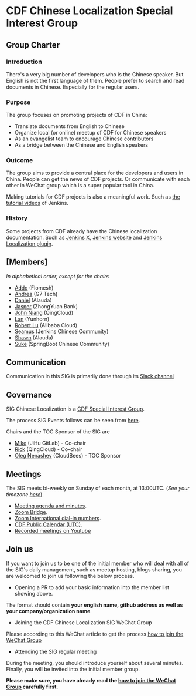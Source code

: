 # CDF Chinese Localization Special Interest Group

## Group Charter

### Introduction

There's a very big number of developers who is the Chinese speaker. But English is not the first language of them. People prefer to search and read documents in Chinese. Especially for the regular users.

### Purpose

The group focuses on promoting projects of CDF in China:
- Translate documents from English to Chinese
- Organize local (or online) meetup of CDF for Chinese speakers
- As an evangelist team to encourage Chinese contributors
- As a bridge between the Chinese and English speakers

### Outcome

The group aims to provide a central place for the developers and users in China. People can get the news of CDF projects. Or communicate with each other in WeChat group which is a super popular tool in China.

Making tutorials for CDF projects is also a meaningful work. Such as [the tutorial videos](https://www.bilibili.com/video/BV1fp4y1r7Dd) of Jenkins.

### History

Some projects from CDF already have the Chinese localization documentation. Such as [Jenkins X](https://github.com/jenkins-x/jx-docs/tree/main/content/zh), [Jenkins website](https://github.com/jenkins-infra/cn.jenkins.io) and [Jenkins Localization plugin](https://github.com/jenkinsci/localization-zh-cn-plugin).

## [Members]

*In alphabetical order, except for the chairs*
* [Addo](https://github.com/addozhang) (Flomesh)
* [Andrea](https://github.com/andreafy) (G7 Tech)
* [Daniel](https://github.com/danielfbm) (Alauda)
* [Jasper](https://github.com/yuezhuangshi) (ZhongYuan Bank)
* [John Niang](https://github.com/JohnNiang) (QingCloud)
* [Lan](https://github.com/liangyuanpeng) (Yunhorn)
* [Robert Lu](https://github.com/robberphex) (Alibaba Cloud)
* [Seamus](https://github.com/yJunS) (Jenkins Chinese Community)
* [Shawn](https://github.com/chengjingtao) (Alauda)
* [Suke](https://github.com/wangsrGit119) (SpringBoot Chinese Community)

## Communication

Communication in this SIG is primarily done through its [Slack channel](https://cdeliveryfdn.slack.com/archives/C028R8G6NRE)

## Governance

SIG Chinese Localization is a [CDF Special Interest Group](https://github.com/cdfoundation/toc/tree/master/sigs).

The process SIG Events follows can be seen from [here](https://github.com/cdfoundation/toc/blob/master/GROUPS.md#sigs).

Chairs and the TOC Sponsor of the SIG are

* [Mike](https://github.com/majinghe) (JiHu GitLab) - Co-chair
* [Rick](https://github.com/linuxsuren/) (QingCloud) - Co-chair
* [Oleg Nenashev](https://github.com/oleg-nenashev) (CloudBees) - TOC Sponsor

## Meetings

The SIG meets bi-weekly on Sunday of each month, at 13:00UTC. (*See your timezone [here](https://time.is/1pm_in_UTC)*).

- [Meeting agenda and minutes](./docs/meetings.md).
- [Zoom Bridge](TBD).
- [Zoom International dial-in numbers](https://zoom.us/zoomconference).
- [CDF Public Calendar (UTC)](https://calendar.google.com/calendar/u/0/embed?src=linuxfoundation.org_mhf0kmgedn67ihni8r129avp24@group.calendar.google.com&ctz=UTC).
- [Recorded meetings on Youtube](TBD)

## Join us

If you want to join us to be one of the initial member who will deal with all of the SIG's daily management, such as meetup hosting, blogs sharing, you are welcomed to join us following the below process.

* Opening a PR to add your basic information into the member list showing above.

The format should contain **your english name, github address as well as your company/organization name**.

* Joining the CDF Chinese Localization SIG WeChat Group

Please according to this WeChat article to get the process [how to join the WeChat Group](https://mp.weixin.qq.com/s/Rvk6LGrJyFtrxkd72AlIZg)

* Attending the SIG regular meeting 

During the meeting, you should introduce yourself about several minutes. Finally, you will be invited into the initial member group.

**Please make sure, you have already read the [how to join the WeChat Group](https://mp.weixin.qq.com/s/Rvk6LGrJyFtrxkd72AlIZg) carefully first**.

